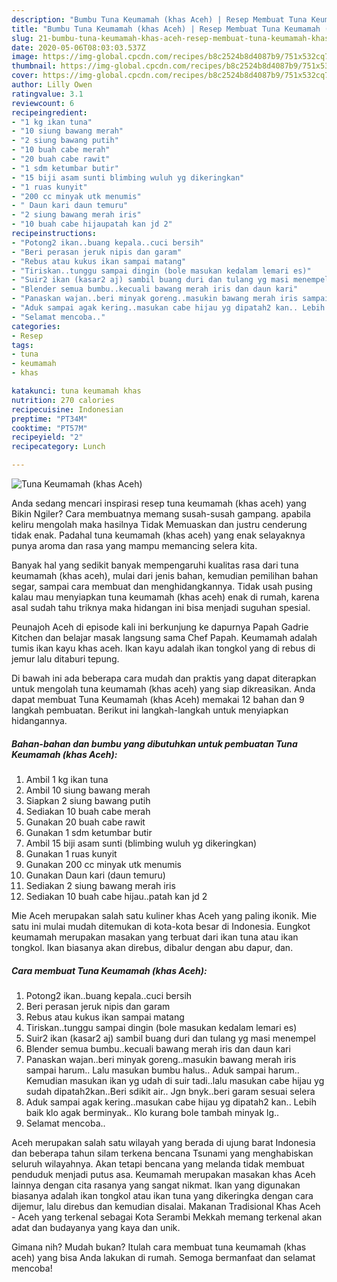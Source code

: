 ```yaml
---
description: "Bumbu Tuna Keumamah (khas Aceh) | Resep Membuat Tuna Keumamah (khas Aceh) Yang Bisa Manjain Lidah"
title: "Bumbu Tuna Keumamah (khas Aceh) | Resep Membuat Tuna Keumamah (khas Aceh) Yang Bisa Manjain Lidah"
slug: 21-bumbu-tuna-keumamah-khas-aceh-resep-membuat-tuna-keumamah-khas-aceh-yang-bisa-manjain-lidah
date: 2020-05-06T08:03:03.537Z
image: https://img-global.cpcdn.com/recipes/b8c2524b8d4087b9/751x532cq70/tuna-keumamah-khas-aceh-foto-resep-utama.jpg
thumbnail: https://img-global.cpcdn.com/recipes/b8c2524b8d4087b9/751x532cq70/tuna-keumamah-khas-aceh-foto-resep-utama.jpg
cover: https://img-global.cpcdn.com/recipes/b8c2524b8d4087b9/751x532cq70/tuna-keumamah-khas-aceh-foto-resep-utama.jpg
author: Lilly Owen
ratingvalue: 3.1
reviewcount: 6
recipeingredient:
- "1 kg ikan tuna"
- "10 siung bawang merah"
- "2 siung bawang putih"
- "10 buah cabe merah"
- "20 buah cabe rawit"
- "1 sdm ketumbar butir"
- "15 biji asam sunti blimbing wuluh yg dikeringkan"
- "1 ruas kunyit"
- "200 cc minyak utk menumis"
- " Daun kari daun temuru"
- "2 siung bawang merah iris"
- "10 buah cabe hijaupatah kan jd 2"
recipeinstructions:
- "Potong2 ikan..buang kepala..cuci bersih"
- "Beri perasan jeruk nipis dan garam"
- "Rebus atau kukus ikan sampai matang"
- "Tiriskan..tunggu sampai dingin (bole masukan kedalam lemari es)"
- "Suir2 ikan (kasar2 aj) sambil buang duri dan tulang yg masi menempel"
- "Blender semua bumbu..kecuali bawang merah iris dan daun kari"
- "Panaskan wajan..beri minyak goreng..masukin bawang merah iris sampai harum.. Lalu masukan bumbu halus.. Aduk sampai harum.. Kemudian masukan ikan yg udah di suir tadi..lalu masukan cabe hijau yg sudah dipatah2kan..Beri sdikit air.. Jgn bnyk..beri garam sesuai selera"
- "Aduk sampai agak kering..masukan cabe hijau yg dipatah2 kan.. Lebih baik klo agak berminyak.. Klo kurang bole tambah minyak lg.."
- "Selamat mencoba.."
categories:
- Resep
tags:
- tuna
- keumamah
- khas

katakunci: tuna keumamah khas 
nutrition: 270 calories
recipecuisine: Indonesian
preptime: "PT34M"
cooktime: "PT57M"
recipeyield: "2"
recipecategory: Lunch

---
```



![Tuna Keumamah (khas Aceh)](https://img-global.cpcdn.com/recipes/b8c2524b8d4087b9/751x532cq70/tuna-keumamah-khas-aceh-foto-resep-utama.jpg)

Anda sedang mencari inspirasi resep tuna keumamah (khas aceh) yang Bikin Ngiler? Cara membuatnya memang susah-susah gampang. apabila keliru mengolah maka hasilnya Tidak Memuaskan dan justru cenderung tidak enak. Padahal tuna keumamah (khas aceh) yang enak selayaknya punya aroma dan rasa yang mampu memancing selera kita.

Banyak hal yang sedikit banyak mempengaruhi kualitas rasa dari tuna keumamah (khas aceh), mulai dari jenis bahan, kemudian pemilihan bahan segar, sampai cara membuat dan menghidangkannya. Tidak usah pusing kalau mau menyiapkan tuna keumamah (khas aceh) enak di rumah, karena asal sudah tahu triknya maka hidangan ini bisa menjadi suguhan spesial.

Peunajoh Aceh di episode kali ini berkunjung ke dapurnya Papah Gadrie Kitchen dan belajar masak langsung sama Chef Papah. Keumamah adalah tumis ikan kayu khas aceh. Ikan kayu adalah ikan tongkol yang di rebus di jemur lalu ditaburi tepung.


Di bawah ini ada beberapa cara mudah dan praktis yang dapat diterapkan untuk mengolah tuna keumamah (khas aceh) yang siap dikreasikan. Anda dapat membuat Tuna Keumamah (khas Aceh) memakai 12 bahan dan 9 langkah pembuatan. Berikut ini langkah-langkah untuk menyiapkan hidangannya.

<!--inarticleads1-->

##### Bahan-bahan dan bumbu yang dibutuhkan untuk pembuatan Tuna Keumamah (khas Aceh):

1. Ambil 1 kg ikan tuna
1. Ambil 10 siung bawang merah
1. Siapkan 2 siung bawang putih
1. Sediakan 10 buah cabe merah
1. Gunakan 20 buah cabe rawit
1. Gunakan 1 sdm ketumbar butir
1. Ambil 15 biji asam sunti (blimbing wuluh yg dikeringkan)
1. Gunakan 1 ruas kunyit
1. Gunakan 200 cc minyak utk menumis
1. Gunakan  Daun kari (daun temuru)
1. Sediakan 2 siung bawang merah iris
1. Sediakan 10 buah cabe hijau..patah kan jd 2


Mie Aceh merupakan salah satu kuliner khas Aceh yang paling ikonik. Mie satu ini mulai mudah ditemukan di kota-kota besar di Indonesia. Eungkot keumamah merupakan masakan yang terbuat dari ikan tuna atau ikan tongkol. Ikan biasanya akan direbus, dibalur dengan abu dapur, dan. 

<!--inarticleads2-->

##### Cara membuat Tuna Keumamah (khas Aceh):

1. Potong2 ikan..buang kepala..cuci bersih
1. Beri perasan jeruk nipis dan garam
1. Rebus atau kukus ikan sampai matang
1. Tiriskan..tunggu sampai dingin (bole masukan kedalam lemari es)
1. Suir2 ikan (kasar2 aj) sambil buang duri dan tulang yg masi menempel
1. Blender semua bumbu..kecuali bawang merah iris dan daun kari
1. Panaskan wajan..beri minyak goreng..masukin bawang merah iris sampai harum.. Lalu masukan bumbu halus.. Aduk sampai harum.. Kemudian masukan ikan yg udah di suir tadi..lalu masukan cabe hijau yg sudah dipatah2kan..Beri sdikit air.. Jgn bnyk..beri garam sesuai selera
1. Aduk sampai agak kering..masukan cabe hijau yg dipatah2 kan.. Lebih baik klo agak berminyak.. Klo kurang bole tambah minyak lg..
1. Selamat mencoba..


Aceh merupakan salah satu wilayah yang berada di ujung barat Indonesia dan beberapa tahun silam terkena bencana Tsunami yang menghabiskan seluruh wilayahnya. Akan tetapi bencana yang melanda tidak membuat penduduk menjadi putus asa. Keumamah merupakan masakan khas Aceh lainnya dengan cita rasanya yang sangat nikmat. Ikan yang digunakan biasanya adalah ikan tongkol atau ikan tuna yang dikeringka dengan cara dijemur, lalu direbus dan kemudian disalai. Makanan Tradisional Khas Aceh - Aceh yang terkenal sebagai Kota Serambi Mekkah memang terkenal akan adat dan budayanya yang kaya dan unik. 

Gimana nih? Mudah bukan? Itulah cara membuat tuna keumamah (khas aceh) yang bisa Anda lakukan di rumah. Semoga bermanfaat dan selamat mencoba!
